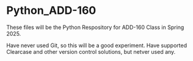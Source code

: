 # Python_ADD-160

These files will be the Python Respository for ADD-160 Class in Spring 2025.

Have never used Git, so this will be a good experiment.   Have supported Clearcase and other version control solutions, but netver used any.  
